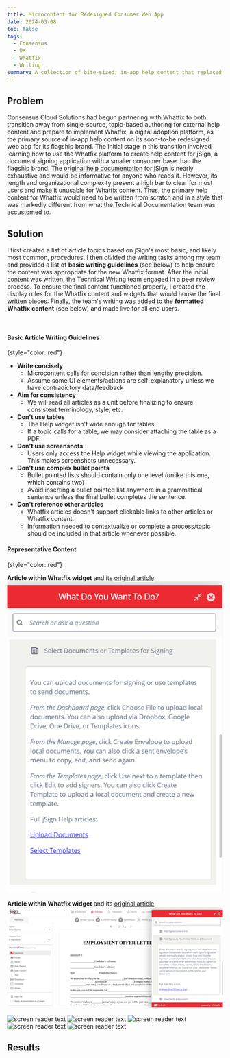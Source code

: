 ```yaml
---
title: Microcontent for Redesigned Consumer Web App
date: 2024-03-08
toc: false
tags:
  - Consensus
  - UX
  - Whatfix
  - Writing
summary: A collection of bite-sized, in-app help content that replaced FAQ pages and topic-based help pages spread across the flagship brand's web app and multiple WordPress pages
---
```


## Problem
Consensus Cloud Solutions had begun partnering with Whatfix to both transition away from single-source, topic-based authoring for external help content and prepare to implement Whatfix, a digital adoption platform, as the primary source of in-app help content on its soon-to-be redesigned web app for its flagship brand. The initial stage in this transition involved learning how to use the Whatfix platform to create help content for jSign, a document signing application with a smaller consumer base than the flagship brand. The [original help documentation](https://docs.jsign.com/help/index.htm) for jSign is nearly exhaustive and would be informative for anyone who reads it. However, its length and organizational complexity present a high bar to clear for most users and make it unusable for Whatfix content. Thus, the primary help content for Whatfix would need to be written from scratch and in a style that was markedly different from what the Technical Documentation team was accustomed to. 

## Solution
I first created a list of article topics based on jSign's most basic, and likely most common, procedures. I then divided the writing tasks among my team and provided a list of **basic writing guidelines** (see below) to help ensure the content was appropriate for the new Whatfix format. After the initial content was written, the Technical Writing team engaged in a peer review process. To ensure the final content functioned properly, I created the display rules for the Whatfix content and widgets that would house the final written pieces. Finally, the team's writing was added to the **formatted Whatfix content** (see below) and made live for all end users. 

<br/>

#### Basic Article Writing Guidelines
{style="color: red"}

- **Write concisely**
  - Microcontent calls for concision rather than lengthy precision.
  - Assume some UI elements/actions are self-explanatory unless we have contradictory data/feedback  
- **Aim for consistency**
  - We will read all articles as a unit before finalizing to ensure consistent terminology, style, etc.
- **Don't use tables**
  - The Help widget isn't wide enough for tables.
  - If a topic calls for a table, we may consider attaching the table as a PDF.
- **Don't use screenshots**
  - Users only access the Help widget while viewing the application. This makes screenshots unnecessary.
- **Don't use complex bullet points**
  - Bullet pointed lists should contain only one level (unlike this one, which contains two)
  - Avoid inserting a bullet pointed list anywhere in a grammatical sentence unless the final bullet completes the sentence.
- **Don't reference other articles**
  - Whatfix articles doesn't support clickable links to other articles or Whatfix content.
  - Information needed to contextualize or complete a process/topic should be included in that article whenever possible. 

#### Representative Content
{style="color: red"}

**Article within Whatfix widget** and its [original article](https://docs.jsign.com/help/webapp/thedashboardpg/uplddcmts.htm)
![screen reader text](jsignarticle1.png)

**Article within Whatfix widget** and its [original article](https://docs.jsign.com/help/webapp/themanagepg/indctwhowhr2sgn.htm)
![screen reader text](jsignarticle2.png)


![screen reader text](filename.png)
![screen reader text](filename.png)
![screen reader text](filename.png)
![screen reader text](filename.png)
![screen reader text](filename.png)

## Results



<!--more-->
